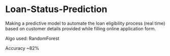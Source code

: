 # Loan-Status-Prediction

Making a predictive model to automate the loan eligibility process (real time) based on customer details provided while filling online application form.

Algo used: RandomForest

Accuracy ~82%
